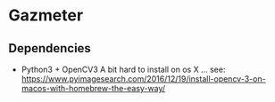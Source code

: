 # Gazmeter


## Dependencies

* Python3 + OpenCV3
  A bit hard to install on os X ... see:
  https://www.pyimagesearch.com/2016/12/19/install-opencv-3-on-macos-with-homebrew-the-easy-way/

